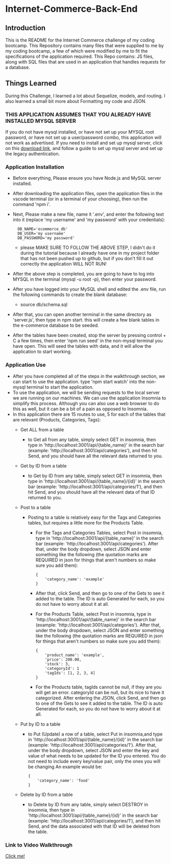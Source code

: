 # Internet-Commerce-Back-End

## Introduction
This is the README for the Internet Commerce challenge of my coding bootcamp. This Repository contains many files that were supplied to me by my coding bootcamp, a few of which were modified by me to fit the specifications of the application required. This Repo contains: JS files, along with SQL files that are used in an application that handles requests for a database.

## Things Learned
During this Challenge, I learned a lot about Sequelize, models, and routing. I also learned a small bit more about Formatting my code and JSON.


### THIS APPLICATION ASSUMES THAT YOU ALREADY HAVE INSTALLED MYSQL SERVER
If you do not have mysql installed, or have not set up your MYSQL root password, or have not set up a user/password combo, this application will not work as advertised. If you need to install and set up mysql server, click on this [download link](https://dev.mysql.com/downloads/mysql/), and follow a guide to set up mysql server and set up the legacy authentication.

### Application Installation

- Before everything, Please ensure you have Node.js and MySQL server installed.
- After downloading the application files, open the application files in the vscode terminal (or in a terminal of your choosing), then run the command 'npm i'.
- Next, Please make a new file, name it '.env', and enter the following text into it (replace 'my username' and 'my password' with your credentials):
        
        DB_NAME='ecommerce_db'
        DB_USER='my username'
        DB_PASSWORD='my password'

    - please MAKE SURE TO FOLLOW THE ABOVE STEP, I didn't do it during the tutorial because I already have one in my project folder that has not been pushed up to github, but if you don't fill it out correctly the application WILL NOT RUN!
- After the above step is completed, you are going to have to log into MYSQL in the terminal (mysql -u root -p), then enter your password.
- After you have logged into your MySQL shell and edited the .env file, run the following commands to create the blank database:
    - source db/schema.sql
- After that, you can open another terminal in the same directory as 'server.js', then type in npm start. this will create a few blank tables in the e-commerce database to be seeded.
- After the tables have been created, stop the server by pressing control + C a few times, then enter 'npm run seed' in the non-mysql terminal you have open. This will seed the tables with data, and it will allow the application to start working.

### Application Use
- After you have completed all of the steps in the walkthrough section, we can start to use the application. type 'npm start watch' into the non-mysql terminal to start the application.
- To use the application, we will be sending requests to the local server we are running on our machines. We can use the application Insomnia to simplify this process. Although you can also use a web browser to do this as well, but it can be a bit of a pain as opposed to Insomnia.
- In this application there are 15 routes to use, 5 for each of the tables that are relevant (Products, Categories, Tags):
    - Get ALL from a table
        - to Get all from any table, simply select GET in insomnia, then type in 'http://localhost:3001/api/{table_name}' in the search bar (example: 'http://localhost:3001/api/categories'), and then hit Send, and you should have all the relevant data returned to you.
    - Get by ID from a table
        - to Get by ID from any table, simply select GET in insomnia, then type in 'http://localhost:3001/api/{table_name}/{id}' in the search bar (example: 'http://localhost:3001/api/categories/1'), and then hit Send, and you should have all the relevant data of that ID returned to you.
    - Post to a table
        - Posting to a table is relatively easy for the Tags and Categories tables, but requires a little more for the Products Table.
            - For the Tags and Categories Tables, select Post in insomnia, type in 'http://localhost:3001/api/{table_name}' in the search bar (example: 'http://localhost:3001/api/categories'). After that, under the body dropdown, select JSON and enter something like the following (the quotation marks are REQUIRED in json for things that aren't numbers so make sure you add them):
                ```
                {
                    'category_name': 'example'
                }
                ```
        
            - After that, click Send, and then go to one of the Gets to see it added to the table. The ID is auto Generated for each, so you do not have to worry about it at all.

            - For the Products Table, select Post in insomnia, type in 'http://localhost:3001/api/{table_name}' in the search bar (example: 'http://localhost:3001/api/categories'). After that, under the body dropdown, select JSON and enter something like the following (the quotation marks are REQUIRED in json for things that aren't numbers so make sure you add them):
                ```
                {
                    'product_name': 'example',
                    'price': 200.00,
                    'stock': 3,
                    'categoryId': 1
                    'tagIds': [1, 2, 3, 4]
                }
                ```

            - For the Products table, tagIds cannot be null, if they are you will get an error. categoryId can be null, but its nice to have it categorized. After entering the JSON, click Send, and then go to one of the Gets to see it added to the table. The ID is auto Generated for each, so you do not have to worry about it at all.
    - Put by ID to a table
        - to Put (Update) a row of a table, select Put in insomnia,and type in 'http://localhost:3001/api/{table_name}/{id}' in the search bar (example: 'http://localhost:3001/api/categories/1'). After that, under the body dropdown, select JSON and enter the key and value of what needs to be updated for the ID you entered. You do not need to include every key/value pair, only the ones you will be changing An example would be: 
            ```
            {
                'category_name': 'food'
            }
            ```

    - Delete by ID from a table
        - to Delete by ID from any table, simply select DESTROY in insomnia, then type in 'http://localhost:3001/api/{table_name}/{id}' in the search bar (example: 'http://localhost:3001/api/categories/1'), and then hit Send, and the data associated with that ID will be deleted from the table.




### Link to Video Walkthrough
[Click me!]()